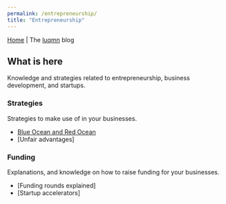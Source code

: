 ```yaml
---
permalink: /entrepreneurship/
title: "Entrepreneurship"
---
```


[Home](../index.md) | The [luqmn](https://github.com/theluqmn) blog

## What is here

Knowledge and strategies related to entrepreneurship, business development, and startups.

### Strategies

Strategies to make use of in your businesses.

- [Blue Ocean and Red Ocean](./blue%20ocean%20and%20red%20ocean/)
- [Unfair advantages]

### Funding

Explanations, and knowledge on how to raise funding for your businesses. 

- [Funding rounds explained]
- [Startup accelerators]
